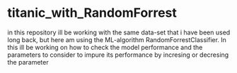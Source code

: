 # titanic_with_RandomForrest
in this repository ill be working with the same data-set that i have been used long back,
but here am using the ML-algorithm RandomForrestClassifier. In this ill be working on how 
to check the model performance and the parameters to consider to impure its performance 
by incresing or decresing the parameter

